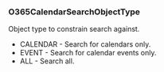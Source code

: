 ### O365CalendarSearchObjectType
Object type to constrain search against.

- CALENDAR - Search for calendars only.
- EVENT - Search for calendar events only.
- ALL - Search all.

